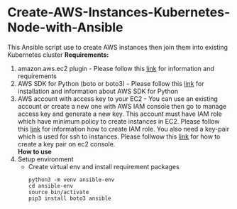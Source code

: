 # Create-AWS-Instances-Kubernetes-Node-with-Ansible
This Ansible script use to create AWS instances then join them into existing Kubernetes cluster
**Requirements:**
1. amazon.aws.ec2 plugin - Please follow this [link](https://docs.ansible.com/ansible/latest/collections/amazon/aws/ec2_module.html#synopsis) for information and requirements
1. AWS SDK for Python (boto or boto3) - Please follow this [link](https://aws.amazon.com/sdk-for-python/) for installation and information about AWS SDK for Python
1. AWS account with access key to your EC2 - You can use an existing account or create a new one with AWS IAM console then go to manage access key and generate 
a new key. This account must have IAM role which have minimum policy to create instances in EC2. Please follow this [link](https://docs.aws.amazon.com/AWSEC2/latest/UserGuide/iam-roles-for-amazon-ec2.html) for information how to create IAM role. You also need a key-pair which is used for ssh to instances. Please follwow this [link](https://docs.aws.amazon.com/AWSEC2/latest/UserGuide/ec2-key-pairs.html#having-ec2-create-your-key-pair) for how to create a key pair on ec2 console.<br>
**How to use**
1. Setup environment
   - Create virtual env and install requirement packages
      ```
      python3 -m venv ansible-env
      cd ansible-env
      source bin/activate
      pip3 install boto3 ansible
      ```
   
